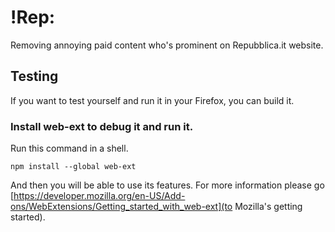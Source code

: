# !Rep:

Removing annoying paid content who's prominent on Repubblica.it website.

## Testing

If you want to test yourself and run it in your Firefox, you can build it.

### Install web-ext to debug it and run it.

Run this command in a shell.

```
npm install --global web-ext
```

And then you will be able to use its features.
For more information please go [https://developer.mozilla.org/en-US/Add-ons/WebExtensions/Getting_started_with_web-ext](to Mozilla's getting started).
